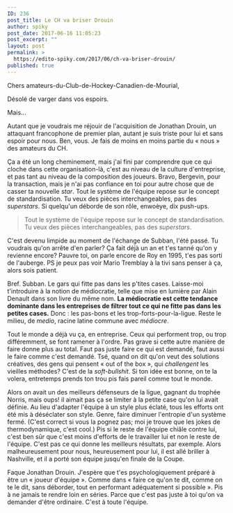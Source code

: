```yaml
---
ID: 236
post_title: Le CH va briser Drouin
author: spiky
post_date: 2017-06-16 11:05:23
post_excerpt: ""
layout: post
permalink: >
  https://edito-spiky.com/2017/06/ch-va-briser-drouin/
published: true
---
```

Chers amateurs-du-Club-de-Hockey-Canadien-de-Mourial,

Désolé de varger dans vos espoirs.

Mais…

Autant que je voudrais me réjouir de l'acquisition de Jonathan Drouin, un attaquant francophone de premier plan, autant je suis triste pour lui et sans espoir pour nous.  Ben, vous.  Je fais de moins en moins partie du « nous » des amateurs du CH.

Ça a été un long cheminement, mais j'ai fini par comprendre que ce qui cloche dans cette organisation-là, c'est au niveau de la culture d'entreprise, et pas tant au niveau de la composition des joueurs.  Bravo, Bergevin, pour la transaction, mais je n'ai pas confiance en toi pour autre chose que de casser ta nouvelle _star_.  Tout le système de l'équipe repose sur le concept de standardisation.  Tu veux des pièces interchangeables, pas des _superstars_.  Si quelqu'un déborde de son rôle, enwoèye, dix push-ups.

<!--more-->

> Tout le système de l'équipe repose sur le concept de standardisation.  Tu veux des pièces interchangeables, pas des _superstars_.

C'est devenu limpide au moment de l'échange de Subban, l'été passé.  Tu voudrais qu'on arrête d'en parler?  Ça fait déjà un an et t'es tanné qu'on y revienne encore?  Pauvre toi, on parle encore de Roy en 1995, t'es pas sorti de l'auberge.  PS je peux pas voir Mario Tremblay à la tivi sans penser à ça, alors sois patient.

Bref.  Subban.  Le gars qui fitte pas dans les p'tites cases.  Laisse-moi t'introduire à la notion de médiocratie, telle que mise en lumière par Alain Denault dans son livre du même nom.  **La médiocratie est cette tendance dominante dans les entreprises de filtrer tout ce qui ne fitte pas dans les petites cases.**  Donc : les pas-bons et les trop-forts-pour-la-ligue.  Reste le milieu, de _medio_, racine latine commune avec _médiocre_.

Tout le monde a déjà vu ça, en entreprise.  Ceux qui performent trop, ou trop différemment, se font ramener à l'ordre.  Pas grave si cette autre manière de faire donne plus au total.  Faut pas juste faire ce qui est demandé, faut aussi le faire comme c'est demandé.  Tsé, quand on dit qu'on veut des solutions créatives, des gens qui pensent « out of the box », qui _challengent_ les vieilles méthodes?  C'est de la _soft-bullshit_.  Si ton idée est bonne, on te la volera, entretemps prends ton trou pis fais pareil comme tout le monde.

Alors on avait un des meilleurs défenseurs de la ligue, gagnant du trophée Norris, mais oups! il aimait pas ça se limiter à la petite case qu'on lui avait définie.  Au lieu d'adapter l'équipe à un style plus éclaté, tous les efforts ont été mis à déséclater son style.  Genre, faire diminuer l'entropie d'un système fermé.  (C'est correct si vous la pognez pas; moi je trouve que les jokes de thermodynamique, c'est cool.)  Pis si le reste de l'équipe chiâle contre lui, c'est ben sûr que c'est moins d'efforts de le travailler lui et non le reste de l'équipe.  C'est pas ce qui donne les meilleurs résultats, par exemple.  Alors malheureusement pour nous, heureusement pour lui, il est allé briller à Nashville, et il a porté son équipe jusqu'en finale de la Coupe.

Faque Jonathan Drouin.  J'espère que t'es psychologiquement préparé à être un « joueur d'équipe ».  Comme dans « faire ce qu'on te dit, comme on te le dit, sans déborder, tout en performant adéquatement si possible ».  Pis à ne jamais te rendre loin en séries.  Parce que c'est pas juste à toi qu'on va demander d'être ordinaire.  C'est à toute l'équipe.